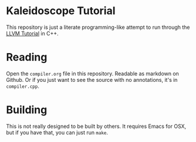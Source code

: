# Kaleidoscope Tutorial
This repository is just a literate programming-like attempt to run
through
the [LLVM Tutorial](http://llvm.org/docs/tutorial/LangImpl01.html) in
C++. 

# Reading
Open the `compiler.org` file in this repository. Readable as markdown
on Github. Or if you just want to see the source with no annotations,
it's in `compiler.cpp`.

# Building 
This is not really designed to be built by others. It requires Emacs
for OSX, but if you have that, you can just run `make`.
